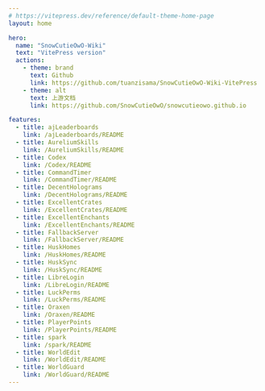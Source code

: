 ```yaml
---
# https://vitepress.dev/reference/default-theme-home-page
layout: home

hero:
  name: "SnowCutieOwO-Wiki"
  text: "VitePress version"
  actions:
    - theme: brand
      text: Github
      link: https://github.com/tuanzisama/SnowCutieOwO-Wiki-VitePress
    - theme: alt
      text: 上游文档
      link: https://github.com/SnowCutieOwO/snowcutieowo.github.io

features:
  - title: ajLeaderboards
    link: /ajLeaderboards/README
  - title: AureliumSkills
    link: /AureliumSkills/README
  - title: Codex
    link: /Codex/README
  - title: CommandTimer
    link: /CommandTimer/README
  - title: DecentHolograms
    link: /DecentHolograms/README
  - title: ExcellentCrates
    link: /ExcellentCrates/README
  - title: ExcellentEnchants
    link: /ExcellentEnchants/README
  - title: FallbackServer
    link: /FallbackServer/README
  - title: HuskHomes
    link: /HuskHomes/README
  - title: HuskSync
    link: /HuskSync/README
  - title: LibreLogin
    link: /LibreLogin/README
  - title: LuckPerms
    link: /LuckPerms/README
  - title: Oraxen
    link: /Oraxen/README
  - title: PlayerPoints
    link: /PlayerPoints/README
  - title: spark
    link: /spark/README
  - title: WorldEdit
    link: /WorldEdit/README
  - title: WorldGuard
    link: /WorldGuard/README
---
```

